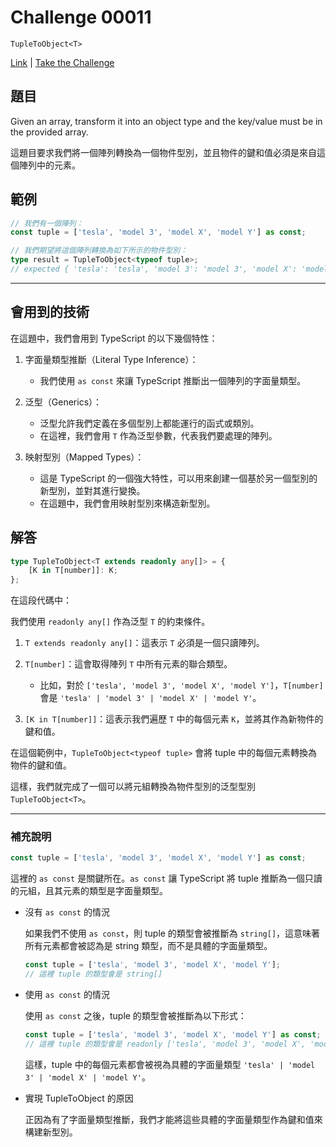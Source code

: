 # Challenge 00011

`TupleToObject<T>`

[Link](https://github.com/type-challenges/type-challenges/blob/main/questions/00011-easy-tuple-to-object/README.md) | [Take the Challenge](https://tsch.js.org/11/play)

## 題目

Given an array, transform it into an object type and the key/value must be in the provided array.

這題目要求我們將一個陣列轉換為一個物件型別，並且物件的鍵和值必須是來自這個陣列中的元素。

## 範例

```typescript
// 我們有一個陣列：
const tuple = ['tesla', 'model 3', 'model X', 'model Y'] as const;

// 我們期望將這個陣列轉換為如下所示的物件型別：
type result = TupleToObject<typeof tuple>;
// expected { 'tesla': 'tesla', 'model 3': 'model 3', 'model X': 'model X', 'model Y': 'model Y'}
```

---

## 會用到的技術

在這題中，我們會用到 TypeScript 的以下幾個特性：

1. 字面量類型推斷（Literal Type Inference）：

    - 我們使用 `as const` 來讓 TypeScript 推斷出一個陣列的字面量類型。

2. 泛型（Generics）：

    - 泛型允許我們定義在多個型別上都能運行的函式或類別。
    - 在這裡，我們會用 `T` 作為泛型參數，代表我們要處理的陣列。

3. 映射型別（Mapped Types）：
    - 這是 TypeScript 的一個強大特性，可以用來創建一個基於另一個型別的新型別，並對其進行變換。
    - 在這題中，我們會用映射型別來構造新型別。

## 解答

```typescript
type TupleToObject<T extends readonly any[]> = {
    [K in T[number]]: K;
};
```

在這段代碼中：

我們使用 `readonly any[]` 作為泛型 `T` 的約束條件。

1. `T extends readonly any[]`：這表示 `T` 必須是一個只讀陣列。

2. `T[number]`：這會取得陣列 `T` 中所有元素的聯合類型。
    - 比如，對於 `['tesla', 'model 3', 'model X', 'model Y']`，`T[number]` 會是 `'tesla' | 'model 3' | 'model X' | 'model Y'`。
3. `[K in T[number]]`：這表示我們遍歷 `T` 中的每個元素 `K`，並將其作為新物件的鍵和值。

在這個範例中，`TupleToObject<typeof tuple>` 會將 tuple 中的每個元素轉換為物件的鍵和值。

這樣，我們就完成了一個可以將元組轉換為物件型別的泛型型別 `TupleToObject<T>`。

---

### 補充說明

```typescript
const tuple = ['tesla', 'model 3', 'model X', 'model Y'] as const;
```

這裡的 `as const` 是關鍵所在。`as const` 讓 TypeScript 將 tuple 推斷為一個只讀的元組，且其元素的類型是字面量類型。

-   沒有 `as const` 的情況

    如果我們不使用 `as const`，則 tuple 的類型會被推斷為 `string[]`，這意味著所有元素都會被認為是 string 類型，而不是具體的字面量類型。

    ```typescript
    const tuple = ['tesla', 'model 3', 'model X', 'model Y'];
    // 這裡 tuple 的類型會是 string[]
    ```

-   使用 `as const` 的情況

    使用 `as const` 之後，tuple 的類型會被推斷為以下形式：

    ```typescript
    const tuple = ['tesla', 'model 3', 'model X', 'model Y'] as const;
    // 這裡 tuple 的類型會是 readonly ['tesla', 'model 3', 'model X', 'model Y']
    ```

    這樣，tuple 中的每個元素都會被視為具體的字面量類型 `'tesla' | 'model 3' | 'model X' | 'model Y'`。

-   實現 TupleToObject 的原因

    正因為有了字面量類型推斷，我們才能將這些具體的字面量類型作為鍵和值來構建新型別。

